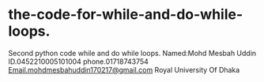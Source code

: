 # the-code-for-while-and-do-while-loops.
Second python code  while and do while loops.
Named:Mohd Mesbah Uddin
ID.0452210005101004
phone.01718743754
Email.mohdmesbahuddin170217@gmail.com
Royal University Of Dhaka
